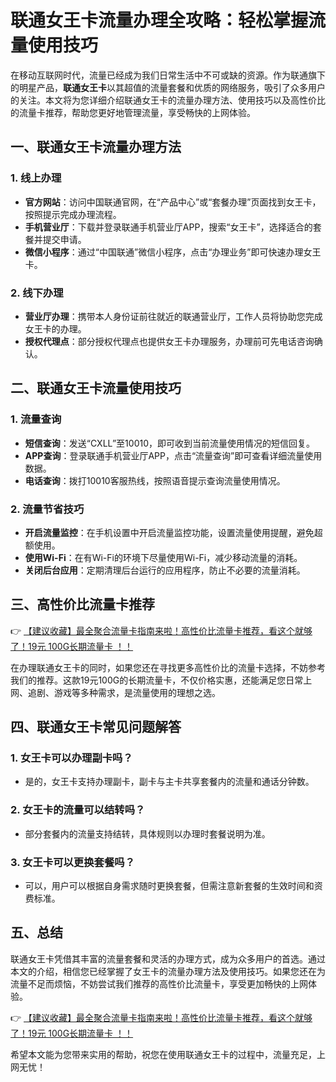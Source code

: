 # 联通女王卡流量办理全攻略：轻松掌握流量使用技巧

在移动互联网时代，流量已经成为我们日常生活中不可或缺的资源。作为联通旗下的明星产品，**联通女王卡**以其超值的流量套餐和优质的网络服务，吸引了众多用户的关注。本文将为您详细介绍联通女王卡的流量办理方法、使用技巧以及高性价比的流量卡推荐，帮助您更好地管理流量，享受畅快的上网体验。

## 一、联通女王卡流量办理方法

### 1. 线上办理
- **官方网站**：访问中国联通官网，在“产品中心”或“套餐办理”页面找到女王卡，按照提示完成办理流程。
- **手机营业厅**：下载并登录联通手机营业厅APP，搜索“女王卡”，选择适合的套餐并提交申请。
- **微信小程序**：通过“中国联通”微信小程序，点击“办理业务”即可快速办理女王卡。

### 2. 线下办理
- **营业厅办理**：携带本人身份证前往就近的联通营业厅，工作人员将协助您完成女王卡的办理。
- **授权代理点**：部分授权代理点也提供女王卡办理服务，办理前可先电话咨询确认。

## 二、联通女王卡流量使用技巧

### 1. 流量查询
- **短信查询**：发送“CXLL”至10010，即可收到当前流量使用情况的短信回复。
- **APP查询**：登录联通手机营业厅APP，点击“流量查询”即可查看详细流量使用数据。
- **电话查询**：拨打10010客服热线，按照语音提示查询流量使用情况。

### 2. 流量节省技巧
- **开启流量监控**：在手机设置中开启流量监控功能，设置流量使用提醒，避免超额使用。
- **使用Wi-Fi**：在有Wi-Fi的环境下尽量使用Wi-Fi，减少移动流量的消耗。
- **关闭后台应用**：定期清理后台运行的应用程序，防止不必要的流量消耗。

## 三、高性价比流量卡推荐

👉 [【建议收藏】最全聚合流量卡指南来啦！高性价比流量卡推荐，看这个就够了！19元 100G长期流量卡 ！！](https://bit.ly/Liuliangka)

在办理联通女王卡的同时，如果您还在寻找更多高性价比的流量卡选择，不妨参考我们的推荐。这款19元100G的长期流量卡，不仅价格实惠，还能满足您日常上网、追剧、游戏等多种需求，是流量使用的理想之选。

## 四、联通女王卡常见问题解答

### 1. 女王卡可以办理副卡吗？
- 是的，女王卡支持办理副卡，副卡与主卡共享套餐内的流量和通话分钟数。

### 2. 女王卡的流量可以结转吗？
- 部分套餐内的流量支持结转，具体规则以办理时套餐说明为准。

### 3. 女王卡可以更换套餐吗？
- 可以，用户可以根据自身需求随时更换套餐，但需注意新套餐的生效时间和资费标准。

## 五、总结

联通女王卡凭借其丰富的流量套餐和灵活的办理方式，成为众多用户的首选。通过本文的介绍，相信您已经掌握了女王卡的流量办理方法及使用技巧。如果您还在为流量不足而烦恼，不妨尝试我们推荐的高性价比流量卡，享受更加畅快的上网体验。

👉 [【建议收藏】最全聚合流量卡指南来啦！高性价比流量卡推荐，看这个就够了！19元 100G长期流量卡 ！！](https://bit.ly/Liuliangka)

希望本文能为您带来实用的帮助，祝您在使用联通女王卡的过程中，流量充足，上网无忧！